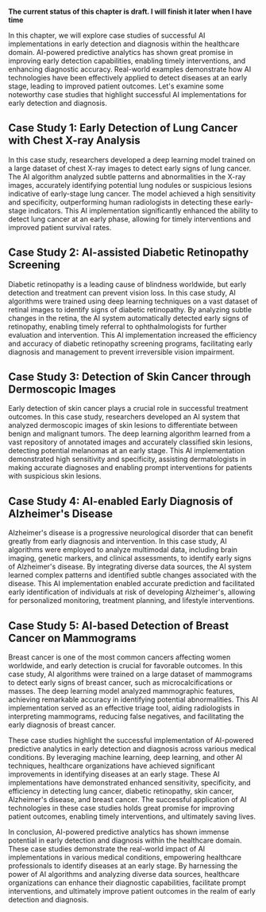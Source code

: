 **The current status of this chapter is draft. I will finish it later when I have time**

In this chapter, we will explore case studies of successful AI implementations in early detection and diagnosis within the healthcare domain. AI-powered predictive analytics has shown great promise in improving early detection capabilities, enabling timely interventions, and enhancing diagnostic accuracy. Real-world examples demonstrate how AI technologies have been effectively applied to detect diseases at an early stage, leading to improved patient outcomes. Let's examine some noteworthy case studies that highlight successful AI implementations for early detection and diagnosis.

Case Study 1: Early Detection of Lung Cancer with Chest X-ray Analysis
----------------------------------------------------------------------

In this case study, researchers developed a deep learning model trained on a large dataset of chest X-ray images to detect early signs of lung cancer. The AI algorithm analyzed subtle patterns and abnormalities in the X-ray images, accurately identifying potential lung nodules or suspicious lesions indicative of early-stage lung cancer. The model achieved a high sensitivity and specificity, outperforming human radiologists in detecting these early-stage indicators. This AI implementation significantly enhanced the ability to detect lung cancer at an early phase, allowing for timely interventions and improved patient survival rates.

Case Study 2: AI-assisted Diabetic Retinopathy Screening
--------------------------------------------------------

Diabetic retinopathy is a leading cause of blindness worldwide, but early detection and treatment can prevent vision loss. In this case study, AI algorithms were trained using deep learning techniques on a vast dataset of retinal images to identify signs of diabetic retinopathy. By analyzing subtle changes in the retina, the AI system automatically detected early signs of retinopathy, enabling timely referral to ophthalmologists for further evaluation and intervention. This AI implementation increased the efficiency and accuracy of diabetic retinopathy screening programs, facilitating early diagnosis and management to prevent irreversible vision impairment.

Case Study 3: Detection of Skin Cancer through Dermoscopic Images
-----------------------------------------------------------------

Early detection of skin cancer plays a crucial role in successful treatment outcomes. In this case study, researchers developed an AI system that analyzed dermoscopic images of skin lesions to differentiate between benign and malignant tumors. The deep learning algorithm learned from a vast repository of annotated images and accurately classified skin lesions, detecting potential melanomas at an early stage. This AI implementation demonstrated high sensitivity and specificity, assisting dermatologists in making accurate diagnoses and enabling prompt interventions for patients with suspicious skin lesions.

Case Study 4: AI-enabled Early Diagnosis of Alzheimer's Disease
---------------------------------------------------------------

Alzheimer's disease is a progressive neurological disorder that can benefit greatly from early diagnosis and intervention. In this case study, AI algorithms were employed to analyze multimodal data, including brain imaging, genetic markers, and clinical assessments, to identify early signs of Alzheimer's disease. By integrating diverse data sources, the AI system learned complex patterns and identified subtle changes associated with the disease. This AI implementation enabled accurate prediction and facilitated early identification of individuals at risk of developing Alzheimer's, allowing for personalized monitoring, treatment planning, and lifestyle interventions.

Case Study 5: AI-based Detection of Breast Cancer on Mammograms
---------------------------------------------------------------

Breast cancer is one of the most common cancers affecting women worldwide, and early detection is crucial for favorable outcomes. In this case study, AI algorithms were trained on a large dataset of mammograms to detect early signs of breast cancer, such as microcalcifications or masses. The deep learning model analyzed mammographic features, achieving remarkable accuracy in identifying potential abnormalities. This AI implementation served as an effective triage tool, aiding radiologists in interpreting mammograms, reducing false negatives, and facilitating the early diagnosis of breast cancer.

These case studies highlight the successful implementation of AI-powered predictive analytics in early detection and diagnosis across various medical conditions. By leveraging machine learning, deep learning, and other AI techniques, healthcare organizations have achieved significant improvements in identifying diseases at an early stage. These AI implementations have demonstrated enhanced sensitivity, specificity, and efficiency in detecting lung cancer, diabetic retinopathy, skin cancer, Alzheimer's disease, and breast cancer. The successful application of AI technologies in these case studies holds great promise for improving patient outcomes, enabling timely interventions, and ultimately saving lives.

In conclusion, AI-powered predictive analytics has shown immense potential in early detection and diagnosis within the healthcare domain. These case studies demonstrate the real-world impact of AI implementations in various medical conditions, empowering healthcare professionals to identify diseases at an early stage. By harnessing the power of AI algorithms and analyzing diverse data sources, healthcare organizations can enhance their diagnostic capabilities, facilitate prompt interventions, and ultimately improve patient outcomes in the realm of early detection and diagnosis.
